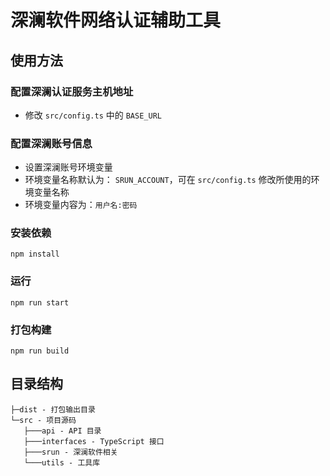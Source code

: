 # 深澜软件网络认证辅助工具

## 使用方法

### 配置深澜认证服务主机地址

- 修改 `src/config.ts` 中的 `BASE_URL`

### 配置深澜账号信息

- 设置深澜账号环境变量
- 环境变量名称默认为： `SRUN_ACCOUNT`，可在 `src/config.ts` 修改所使用的环境变量名称
- 环境变量内容为：`用户名:密码`

### 安装依赖

```shell
npm install
```

### 运行

```shell
npm run start
```

### 打包构建

```shell
npm run build
```

## 目录结构

```
├─dist - 打包输出目录
└─src - 项目源码
   ├───api - API 目录
   ├───interfaces - TypeScript 接口
   ├───srun - 深澜软件相关
   └───utils - 工具库
```

